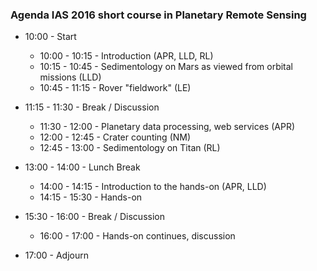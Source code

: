 ### Agenda IAS 2016 short course in Planetary Remote Sensing

* 10:00 - Start

  * 10:00 - 10:15 - Introduction (APR, LLD, RL)
  * 10:15 - 10:45 - Sedimentology on Mars as viewed from orbital missions (LLD)
  * 10:45 - 11:15 - Rover "fieldwork" (LE)

* 11:15 - 11:30 - Break / Discussion

  * 11:30 - 12:00 - Planetary data processing, web services (APR)
  * 12:00 - 12:45 - Crater counting (NM)
  * 12:45 - 13:00 - Sedimentology on Titan (RL)

* 13:00 - 14:00 - Lunch Break

  * 14:00 - 14:15 - Introduction to the hands-on (APR, LLD)
  * 14:15 - 15:30 - Hands-on

* 15:30 - 16:00 - Break / Discussion

  * 16:00 - 17:00 - Hands-on continues, discussion

* 17:00 - Adjourn
